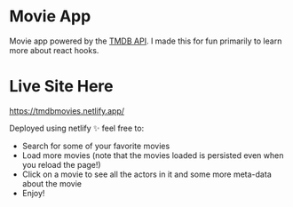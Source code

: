 # Movie App 
Movie app powered by the [TMDB API](https://www.themoviedb.org/). I made this for fun primarily to learn more about react hooks. 

# Live Site Here
https://tmdbmovies.netlify.app/

Deployed using netlify ✨ feel free to:
- Search for some of your favorite movies
- Load more movies (note that the movies loaded is persisted even when you reload the page!)
- Click on a movie to see all the actors in it and some more meta-data about the movie
- Enjoy!


